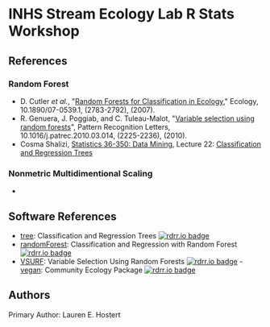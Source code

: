 # INHS Stream Ecology Lab R Stats Workshop

## References

### Random Forest
- D. Cutler _et al._, "[Random Forests for Classification in Ecology](https://esajournals.onlinelibrary.wiley.com/doi/abs/10.1890/07-0539.1)," Ecology, 10.1890/07-0539.1, (2783-2792), (2007).
- R. Genuera, J. Poggiab, and C. Tuleau-Malot, "[Variable selection using random forests](https://www.sciencedirect.com/science/article/abs/pii/S0167865510000954)", Pattern Recognition Letters, 10.1016/j.patrec.2010.03.014, (2225-2236), (2010).
- Cosma Shalizi, [Statistics 36-350: Data Mining](https://www.stat.cmu.edu/~cshalizi/350/), Lecture 22: [Classification and Regression Trees](https://www.stat.cmu.edu/~cshalizi/350/lectures/22/lecture-22.pdf)

### Nonmetric Multidimentional Scaling

- 

## Software References

- [tree](https://cran.r-project.org/web/packages/tree/index.html): Classification and Regression Trees [![rdrr.io badge](https://img.shields.io/badge/view%20on-rdrr.io-blue.svg)](https://rdrr.io/cran/tree/man/tree.html)
- [randomForest](https://cran.r-project.org/web/packages/randomForest/index.html): Classification and Regression with Random Forest [![rdrr.io badge](https://img.shields.io/badge/view%20on-rdrr.io-blue.svg)](https://rdrr.io/cran/randomForest/man/randomForest.html)
- [VSURF](https://cran.r-project.org/web/packages/VSURF/index.html): Variable Selection Using Random Forests [![rdrr.io badge](https://img.shields.io/badge/view%20on-rdrr.io-blue.svg)](https://rdrr.io/cran/VSURF/man/VSURF.html)
-[vegan](https://cran.r-project.org/web/packages/vegan/index.html): Community Ecology Package [![rdrr.io badge](https://img.shields.io/badge/view%20on-rdrr.io-blue.svg)](https://rdrr.io/rforge/vegan/)

## Authors

Primary Author: Lauren E. Hostert
